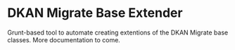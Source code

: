 # DKAN Migrate Base Extender

Grunt-based tool to automate creating extentions of the DKAN Migrate base classes. More documentation to come.
